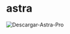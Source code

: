 # astra
![Descargar-Astra-Pro](https://github.com/user-attachments/assets/fad91342-e74a-4886-b9a6-4cfea3e6e98f)
